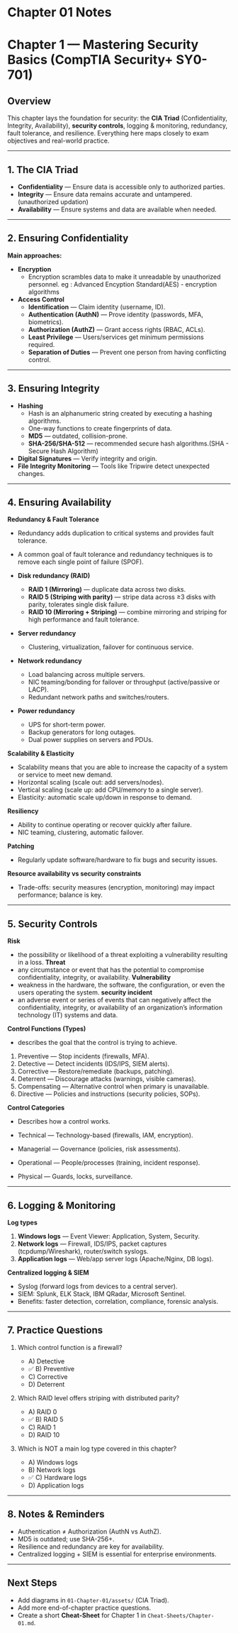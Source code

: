 ﻿# Chapter 01 Notes
# Chapter 1 — Mastering Security Basics (CompTIA Security+ SY0-701)

## Overview
This chapter lays the foundation for security: the **CIA Triad** (Confidentiality, Integrity, Availability), **security controls**, logging & monitoring, redundancy, fault tolerance, and resilience. Everything here maps closely to exam objectives and real-world practice.

---

## 1. The CIA Triad
- **Confidentiality** — Ensure data is accessible only to authorized parties.  
- **Integrity** — Ensure data remains accurate and untampered.(unauthorized updation)  
- **Availability** — Ensure systems and data are available when needed.

---

## 2. Ensuring Confidentiality
**Main approaches:**
- **Encryption**
  - Encryption scrambles data to make it unreadable by unauthorized personnel.
    eg : Advanced Encyption Standard(AES) - encryption algorithms
- **Access Control**
  - **Identification** — Claim identity (username, ID).  
  - **Authentication (AuthN)** — Prove identity (passwords, MFA, biometrics).  
  - **Authorization (AuthZ)** — Grant access rights (RBAC, ACLs).  
  - **Least Privilege** — Users/services get minimum permissions required.  
  - **Separation of Duties** — Prevent one person from having conflicting control.

---

## 3. Ensuring Integrity
- **Hashing**
  - Hash is an alphanumeric string created by executing a hashing algorithms.
  - One-way functions to create fingerprints of data.  
  - **MD5** — outdated, collision-prone.  
  - **SHA-256/SHA-512** — recommended secure hash algorithms.(SHA - Secure Hash Algorithm)
- **Digital Signatures** — Verify integrity and origin.  
- **File Integrity Monitoring** — Tools like Tripwire detect unexpected changes.

---

## 4. Ensuring Availability
**Redundancy & Fault Tolerance**
- Redundancy adds duplication to critical systems and provides fault tolerance.
- A common goal of fault tolerance and redundancy techniques is to remove each single point of failure (SPOF).
- **Disk redundancy (RAID)**
  - **RAID 1 (Mirroring)** — duplicate data across two disks.  
  - **RAID 5 (Striping with parity)** — stripe data across ≥3 disks with parity, tolerates single disk failure.  
  - **RAID 10 (Mirroring + Striping)** — combine mirroring and striping for high performance and fault tolerance.

- **Server redundancy**
  - Clustering, virtualization, failover for continuous service.

- **Network redundancy**
  - Load balancing across multiple servers.  
  - NIC teaming/bonding for failover or throughput (active/passive or LACP).  
  - Redundant network paths and switches/routers.

- **Power redundancy**
  - UPS for short-term power.  
  - Backup generators for long outages.  
  - Dual power supplies on servers and PDUs.

**Scalability & Elasticity**
- Scalability means that you are able to increase the capacity of a system or service to meet new     demand.
- Horizontal scaling (scale out: add servers/nodes).  
- Vertical scaling (scale up: add CPU/memory to a single server).  
- Elasticity: automatic scale up/down in response to demand.

**Resiliency**
- Ability to continue operating or recover quickly after failure.  
- NIC teaming, clustering, automatic failover.  

**Patching**
- Regularly update software/hardware to fix bugs and security issues.

**Resource availability vs security constraints**
- Trade-offs: security measures (encryption, monitoring) may impact performance; balance is key.

---

## 5. Security Controls
**Risk** 
- the possibility or likelihood of a threat exploiting a vulnerability resulting in a loss.
**Threat**
- any circumstance or event that has the potential to compromise confidentiality, integrity, or availability.
**Vulnerability**
- weakness in the hardware, the software, the configuration, or even the users operating the system. 
**security incident**
- an adverse event or series of events that can negatively affect the confidentiality, integrity, or availability of an organization’s information technology (IT) systems and data.
   
**Control Functions (Types)**
- describes the goal that the control is trying to achieve.
  
1. Preventive — Stop incidents (firewalls, MFA).  
2. Detective — Detect incidents (IDS/IPS, SIEM alerts).  
3. Corrective — Restore/remediate (backups, patching).  
4. Deterrent — Discourage attacks (warnings, visible cameras).  
5. Compensating — Alternative control when primary is unavailable.  
6. Directive — Policies and instructions (security policies, SOPs).

**Control Categories**
- Describes how a control works.
  
- Technical — Technology-based (firewalls, IAM, encryption).  
- Managerial — Governance (policies, risk assessments).  
- Operational — People/processes (training, incident response).  
- Physical — Guards, locks, surveillance.

---

## 6. Logging & Monitoring

**Log types**
1. **Windows logs** — Event Viewer: Application, System, Security.  
2. **Network logs** — Firewall, IDS/IPS, packet captures (tcpdump/Wireshark), router/switch syslogs.  
3. **Application logs** — Web/app server logs (Apache/Nginx, DB logs).

**Centralized logging & SIEM**
- Syslog (forward logs from devices to a central server).  
- SIEM: Splunk, ELK Stack, IBM QRadar, Microsoft Sentinel.  
- Benefits: faster detection, correlation, compliance, forensic analysis.

---

## 7. Practice Questions
1. Which control function is a firewall?  
   - A) Detective  
   - ✅ B) Preventive  
   - C) Corrective  
   - D) Deterrent

2. Which RAID level offers striping with distributed parity?  
   - A) RAID 0  
   - ✅ B) RAID 5  
   - C) RAID 1  
   - D) RAID 10

3. Which is NOT a main log type covered in this chapter?  
   - A) Windows logs  
   - B) Network logs  
   - ✅ C) Hardware logs  
   - D) Application logs

---

## 8. Notes & Reminders
- Authentication ≠ Authorization (AuthN vs AuthZ).  
- MD5 is outdated; use SHA-256+.  
- Resilience and redundancy are key for availability.  
- Centralized logging + SIEM is essential for enterprise environments.

---

## Next Steps
- Add diagrams in `01-Chapter-01/assets/` (CIA Triad).  
- Add more end-of-chapter practice questions.  
- Create a short **Cheat-Sheet** for Chapter 1 in `Cheat-Sheets/Chapter-01.md`.


